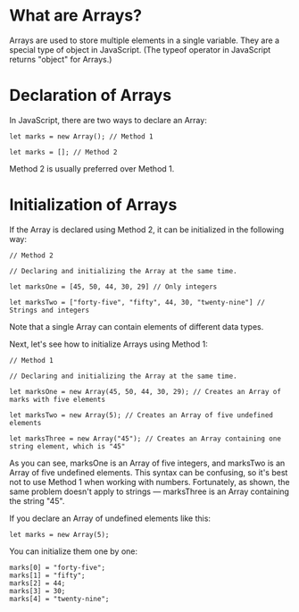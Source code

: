 # What are Arrays?
Arrays are used to store multiple elements in a single variable. They are a special type of object in JavaScript. (The typeof operator in JavaScript returns "object" for Arrays.)

# Declaration of Arrays
In JavaScript, there are two ways to declare an Array:
```
let marks = new Array(); // Method 1

let marks = []; // Method 2
```
Method 2 is usually preferred over Method 1.

# Initialization of Arrays
If the Array is declared using Method 2, it can be initialized in the following way:
```
// Method 2

// Declaring and initializing the Array at the same time.

let marksOne = [45, 50, 44, 30, 29] // Only integers

let marksTwo = ["forty-five", "fifty", 44, 30, "twenty-nine"] // Strings and integers
```
Note that a single Array can contain elements of different data types.

Next, let's see how to initialize Arrays using Method 1:
```
// Method 1

// Declaring and initializing the Array at the same time.

let marksOne = new Array(45, 50, 44, 30, 29); // Creates an Array of marks with five elements

let marksTwo = new Array(5); // Creates an Array of five undefined elements 

let marksThree = new Array("45"); // Creates an Array containing one string element, which is "45"
```
As you can see, marksOne is an Array of five integers, and marksTwo is an Array of five undefined elements. This syntax can be confusing, so it's best not to use Method 1 when working with numbers. Fortunately, as shown, the same problem doesn't apply to strings — marksThree is an Array containing the string "45".

If you declare an Array of undefined elements like this:
```
let marks = new Array(5);
```
You can initialize them one by one:
```
marks[0] = "forty-five";
marks[1] = "fifty";
marks[2] = 44;
marks[3] = 30;
marks[4] = "twenty-nine";
```
